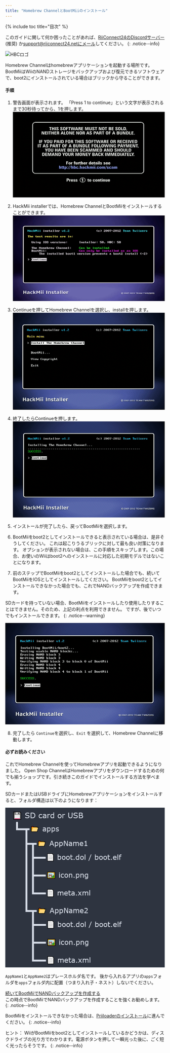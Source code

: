 ```yaml
---
title: "Homebrew ChannelとBootMiiのインストール"
---
```


{% include toc title="目次" %}

このガイドに関して何か困ったことがあれば、[RiiConnect24のDiscordサーバー](https://discord.gg/rc24) (推奨) か[support@riiconnect24.netにメール](mailto:support@riiconnect24.net)してください。
{: .notice--info}

![HBCロゴ](/images/hbc.png)

Homebrew Channelはhomebrewアプリケーションを起動する場所です。 BootMiiはWiiのNANDストレージをバックアップおよび復元できるソフトウェアで、boot2にインストールされている場合はブリックから守ることができます。

#### 手順

1. 警告画面が表示されます。 「Press 1 to continue」という文字が表示されるまで30秒待ってから、1を押します。 ![詐欺警告画面](/images/Wii/ScamScreen.png)

2. HackMii installerでは、Homebrew ChannelとBootMiiをインストールすることができます。 ![結果](/images/Wii/Results.png)

3. Continueを押してHomebrew Channelを選択し、installを押します。 ![Homebrew Channelをインストール](/images/Wii/InstallHomebrewChannel.png)

4. 終了したらContinueを押します。 ![Homebrew Channelのインストールに成功](/images/Wii/SuccessHBC.png)

5. インストールが完了したら、戻ってBootMiiを選択します。
6. BootMiiをboot2としてインストールできると表示されている場合は、是非そうしてください。 これは起こりうるブリックに対して最も良い対策になります。 オプションが表示されない場合は、この手順をスキップします。この場合、お使いのWiiはboot2へのインストールに対応した初期モデルではないことになります。
7. 前のステップでBootMiiをboot2としてインストールした場合でも、続いてBootMiiをIOSとしてインストールしてください。 BootMiiをboot2としてインストールできなかった場合でも、これでNANDバックアップを作成できます。

SDカードを持っていない場合、BootMiiをインストールしたり使用したりすることはできません。そのため、上記の利点を利用できません。 ですが、後でいつでもインストールできます。
{: .notice--warning}

![BootMiiのインストール](/images/Wii/InstallBootMii.png)

8. 完了したら `Continue`を選択し、`Exit` を選択して、Homebrew Channelに移動します。

#### 必ずお読みください

これでHomebrew Channelを使ってHomebrewアプリを起動できるようになりました。 Open Shop ChannelはHomebrewアプリをダウンロードするための何でも揃うショップです。引き続きこのガイドでインストールする方法を学べます。

SDカードまたはUSBドライブにHomebrewアプリケーションをインストールすると、フォルダ構造は以下のようになります：

![SDカードの適切なフォルダ構造](images/Wii/FolderStructure.png)

`AppName1`と`AppName2`はプレースホルダ名です。 後から入れるアプリの`apps`フォルダを`apps`フォルダ内に配置（つまり入れ子・ネスト）しないでください。

[続いてBootMiiでNANDバックアップを作成する](bootmii)<br> この時点でBootMiiでNANDバックアップを作成することを強くお勧めします。
{: .notice--info}

BootMiiをインストールできなかった場合は、[Priiloaderのインストール](priiloader)に進んでください。
{: .notice--info}

ヒント： WiiがBootMiiをboot2としてインストールしているかどうかは、ディスクドライブの光り方でわかります。電源ボタンを押して一瞬光った後に、ごく短く光ったらそうです。
{: .notice--info}
